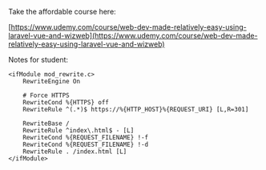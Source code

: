 Take the affordable course here:

[https://www.udemy.com/course/web-dev-made-relatively-easy-using-laravel-vue-and-wizweb](https://www.udemy.com/course/web-dev-made-relatively-easy-using-laravel-vue-and-wizweb)

Notes for student:

```
<ifModule mod_rewrite.c>
    RewriteEngine On

    # Force HTTPS
    RewriteCond %{HTTPS} off
    RewriteRule ^(.*)$ https://%{HTTP_HOST}%{REQUEST_URI} [L,R=301]

    RewriteBase /
    RewriteRule ^index\.html$ - [L]
    RewriteCond %{REQUEST_FILENAME} !-f
    RewriteCond %{REQUEST_FILENAME} !-d
    RewriteRule . /index.html [L]
</ifModule>
```
